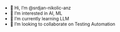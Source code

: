 - 👋 Hi, I’m @srdjan-nikolic-anz
- 👀 I’m interested in AI, ML
- 🌱 I’m currently learning LLM
- 💞️ I’m looking to collaborate on Testing Automation

<!---
srdjan-nikolic-anz/srdjan-nikolic-anz is a ✨ special ✨ repository because its `README.md` (this file) appears on your GitHub profile.
You can click the Preview link to take a look at your changes.
--->

